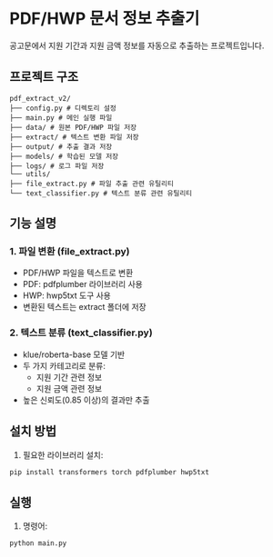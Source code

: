 # PDF/HWP 문서 정보 추출기

공고문에서 지원 기간과 지원 금액 정보를 자동으로 추출하는 프로젝트입니다.

## 프로젝트 구조

```
pdf_extract_v2/
├── config.py # 디렉토리 설정
├── main.py # 메인 실행 파일
├── data/ # 원본 PDF/HWP 파일 저장
├── extract/ # 텍스트 변환 파일 저장
├── output/ # 추출 결과 저장
├── models/ # 학습된 모델 저장
├── logs/ # 로그 파일 저장
└── utils/
├── file_extract.py # 파일 추출 관련 유틸리티
└── text_classifier.py # 텍스트 분류 관련 유틸리티
```

## 기능 설명

### 1. 파일 변환 (file_extract.py)

- PDF/HWP 파일을 텍스트로 변환
- PDF: pdfplumber 라이브러리 사용
- HWP: hwp5txt 도구 사용
- 변환된 텍스트는 extract 폴더에 저장

### 2. 텍스트 분류 (text_classifier.py)

- klue/roberta-base 모델 기반
- 두 가지 카테고리로 분류:
  - 지원 기간 관련 정보
  - 지원 금액 관련 정보
- 높은 신뢰도(0.85 이상)의 결과만 추출

## 설치 방법

1. 필요한 라이브러리 설치:

```bash
pip install transformers torch pdfplumber hwp5txt
```

## 실행

1. 명령어:

```bash
python main.py
```
